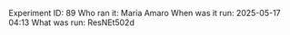 Experiment ID: 89
Who ran it: Maria Amaro
When was it run: 2025-05-17 04:13
What was run: ResNEt502d
